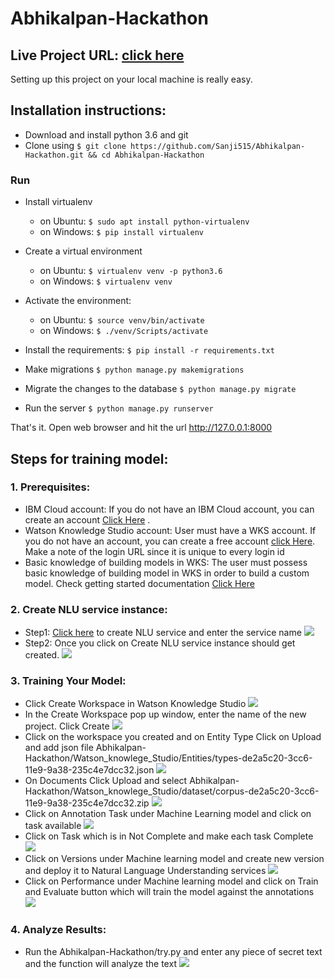 # Abhikalpan-Hackathon

## Live Project URL: [click here](http://abhikalpan-env.tpivq24rmw.ap-south-1.elasticbeanstalk.com)

Setting up this project on your local machine is really easy.

## Installation instructions:

* Download and install python 3.6 and git
* Clone using `$ git clone https://github.com/Sanji515/Abhikalpan-Hackathon.git && cd Abhikalpan-Hackathon`

### Run

* Install virtualenv
    - on Ubuntu: `$ sudo apt install python-virtualenv`
    - on Windows: `$ pip install virtualenv`
    
* Create a virtual environment
    - on Ubuntu: `$ virtualenv venv -p python3.6`
    - on Windows: `$ virtualenv venv`
    
* Activate the environment:
    - on Ubuntu: `$ source venv/bin/activate`
    - on Windows: `$ ./venv/Scripts/activate`
    
* Install the requirements: `$ pip install -r requirements.txt`
* Make migrations `$ python manage.py makemigrations`
* Migrate the changes to the database `$ python manage.py migrate`
* Run the server `$ python manage.py runserver`

That's it. Open web browser and hit the url http://127.0.0.1:8000

## Steps for training model:

### 1. Prerequisites:
  - IBM Cloud account: If you do not have an IBM Cloud account, you can create an account [Click Here](https://cloud.ibm.com/) .
  - Watson Knowledge Studio account: User must have a WKS account. If you do not have an account, you can create a free account [click Here](https://www.ibm.com/account/us-en/signup/register.html?a=IBMWatsonKnowledgeStudio). Make a note of the login URL since it is unique to every login id
  - Basic knowledge of building models in WKS: The user must possess basic knowledge of building model in WKS in order to build a custom model. Check getting started documentation [Click Here](https://cloud.ibm.com/docs/services/knowledge-studio/tutorials-create-project.html#wks_tutintro)
  
### 2. Create NLU service instance:
  - Step1: [Click here](https://cloud.ibm.com/catalog/services/natural-language-understanding) to create NLU service and enter the service name
  ![](Watson_knowlege_Studio/Screenshots/Screenshot%20from%202019-03-02%2023-05-57.png)
  - Step2: Once you click on Create NLU service instance should get created. 
  ![](Watson_knowlege_Studio/Screenshots/Screenshot%20from%202019-03-02%2023-07-55.png)
  
### 3. Training Your Model:
  - Click Create Workspace in Watson Knowledge Studio
  ![](Watson_knowlege_Studio/Screenshots/Screenshot%20from%202019-03-02%2022-28-26.png)
  - In the Create Workspace pop up window, enter the name of the new project. Click Create
  ![](Watson_knowlege_Studio/Screenshots/Screenshot%20from%202019-03-02%2023-02-44.png)
  - Click on the workspace you created and on Entity Type Click on Upload and add json file Abhikalpan-Hackathon/Watson_knowlege_Studio/Entities/types-de2a5c20-3cc6-11e9-9a38-235c4e7dcc32.json
  ![](Watson_knowlege_Studio/Screenshots/Screenshot%20from%202019-03-02%2023-02-54.png)
  - On Documents Click Upload and select Abhikalpan-Hackathon/Watson_knowlege_Studio/dataset/corpus-de2a5c20-3cc6-11e9-9a38-235c4e7dcc32.zip
  ![](Watson_knowlege_Studio/Screenshots/Screenshot%20from%202019-03-02%2023-03-08.png)
  - Click on Annotation Task under Machine Learning model and click on task available
  ![](Watson_knowlege_Studio/Screenshots/Screenshot%20from%202019-03-02%2023-04-29.png)
  - Click on Task which is in Not Complete and make each task Complete
  ![](Watson_knowlege_Studio/Screenshots/Screenshot%20from%202019-03-02%2023-04-34.png)
  - Click on Versions under Machine learning model and create new version and deploy it to Natural Language Understanding services
  ![](Watson_knowlege_Studio/Screenshots/Screenshot%20from%202019-03-02%2023-05-08.png)
  - Click on Performance under Machine learning model and click on Train and Evaluate button which will train the model against the annotations
  ![](Watson_knowlege_Studio/Screenshots/Screenshot%20from%202019-03-02%2023-04-47.png)

### 4. Analyze Results:
  - Run the Abhikalpan-Hackathon/try.py and enter any piece of secret text and the function will analyze the text
![](Watson_knowlege_Studio/Screenshots/Screenshot%20from%202019-03-02%2023-07-11.png)
